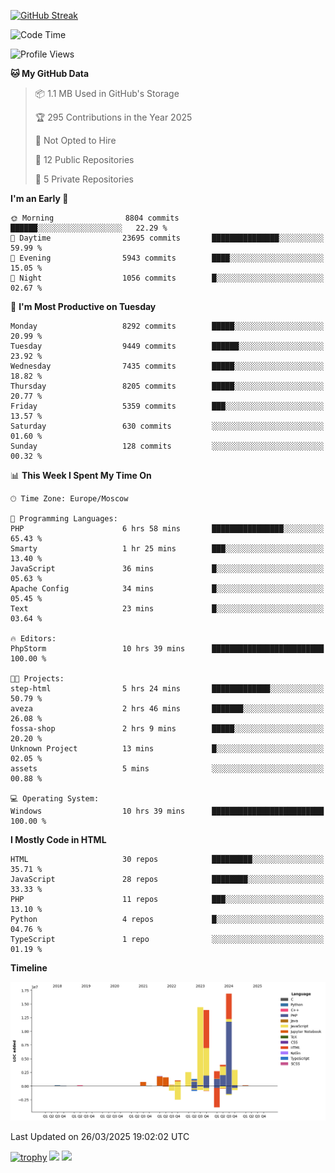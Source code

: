 [![GitHub Streak](https://github-readme-streak-stats.herokuapp.com/?user=yogik10)](https://git.io/streak-stats)
<!--START_SECTION:waka-->
![Code Time](http://img.shields.io/badge/Code%20Time-1%2C222%20hrs%2023%20mins-blue)

![Profile Views](http://img.shields.io/badge/Profile%20Views-3-blue)

**🐱 My GitHub Data** 

> 📦 1.1 MB Used in GitHub's Storage 
 > 
> 🏆 295 Contributions in the Year 2025
 > 
> 🚫 Not Opted to Hire
 > 
> 📜 12 Public Repositories 
 > 
> 🔑 5 Private Repositories 
 > 
**I'm an Early 🐤** 

```text
🌞 Morning                8804 commits        ██████░░░░░░░░░░░░░░░░░░░   22.29 % 
🌆 Daytime                23695 commits       ███████████████░░░░░░░░░░   59.99 % 
🌃 Evening                5943 commits        ████░░░░░░░░░░░░░░░░░░░░░   15.05 % 
🌙 Night                  1056 commits        █░░░░░░░░░░░░░░░░░░░░░░░░   02.67 % 
```
📅 **I'm Most Productive on Tuesday** 

```text
Monday                   8292 commits        █████░░░░░░░░░░░░░░░░░░░░   20.99 % 
Tuesday                  9449 commits        ██████░░░░░░░░░░░░░░░░░░░   23.92 % 
Wednesday                7435 commits        █████░░░░░░░░░░░░░░░░░░░░   18.82 % 
Thursday                 8205 commits        █████░░░░░░░░░░░░░░░░░░░░   20.77 % 
Friday                   5359 commits        ███░░░░░░░░░░░░░░░░░░░░░░   13.57 % 
Saturday                 630 commits         ░░░░░░░░░░░░░░░░░░░░░░░░░   01.60 % 
Sunday                   128 commits         ░░░░░░░░░░░░░░░░░░░░░░░░░   00.32 % 
```


📊 **This Week I Spent My Time On** 

```text
🕑︎ Time Zone: Europe/Moscow

💬 Programming Languages: 
PHP                      6 hrs 58 mins       ████████████████░░░░░░░░░   65.43 % 
Smarty                   1 hr 25 mins        ███░░░░░░░░░░░░░░░░░░░░░░   13.40 % 
JavaScript               36 mins             █░░░░░░░░░░░░░░░░░░░░░░░░   05.63 % 
Apache Config            34 mins             █░░░░░░░░░░░░░░░░░░░░░░░░   05.45 % 
Text                     23 mins             █░░░░░░░░░░░░░░░░░░░░░░░░   03.64 % 

🔥 Editors: 
PhpStorm                 10 hrs 39 mins      █████████████████████████   100.00 % 

🐱‍💻 Projects: 
step-html                5 hrs 24 mins       █████████████░░░░░░░░░░░░   50.79 % 
aveza                    2 hrs 46 mins       ███████░░░░░░░░░░░░░░░░░░   26.08 % 
fossa-shop               2 hrs 9 mins        █████░░░░░░░░░░░░░░░░░░░░   20.20 % 
Unknown Project          13 mins             █░░░░░░░░░░░░░░░░░░░░░░░░   02.05 % 
assets                   5 mins              ░░░░░░░░░░░░░░░░░░░░░░░░░   00.88 % 

💻 Operating System: 
Windows                  10 hrs 39 mins      █████████████████████████   100.00 % 
```

**I Mostly Code in HTML** 

```text
HTML                     30 repos            █████████░░░░░░░░░░░░░░░░   35.71 % 
JavaScript               28 repos            ████████░░░░░░░░░░░░░░░░░   33.33 % 
PHP                      11 repos            ███░░░░░░░░░░░░░░░░░░░░░░   13.10 % 
Python                   4 repos             █░░░░░░░░░░░░░░░░░░░░░░░░   04.76 % 
TypeScript               1 repo              ░░░░░░░░░░░░░░░░░░░░░░░░░   01.19 % 
```



**Timeline**

![Lines of Code chart](https://raw.githubusercontent.com/Yogik10/Yogik10/main/assets/bar_graph.png)


 Last Updated on 26/03/2025 19:02:02 UTC
<!--END_SECTION:waka-->
[![trophy](https://github-profile-trophy.vercel.app/?username=yogik10)](https://github.com/ryo-ma/github-profile-trophy)
![](https://github-profile-summary-cards.vercel.app/api/cards/profile-details?username=yogik10&theme=solarized_dark)
![](https://github-profile-summary-cards.vercel.app/api/cards/most-commit-language?username=yogik10&theme=solarized_dark)


